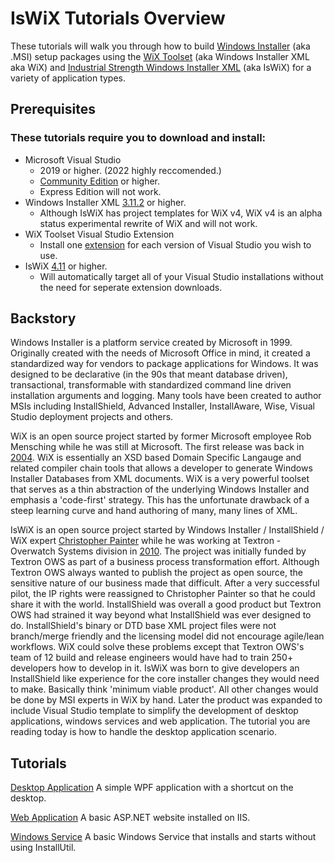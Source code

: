# IsWiX Tutorials Overview

These tutorials will walk you through how to build [Windows Installer](https://msdn.microsoft.com/en-us/library/windows/desktop/cc185688(v=vs.85).aspx) (aka .MSI) setup packages using the [WiX Toolset](http://wixtoolset.org/) (aka Windows Installer XML aka WiX) and [Industrial Strength Windows Installer XML](http://iswix.com/projects/) (aka IsWiX) for a variety of application types.

## Prerequisites

### These tutorials require you to download and install:

* Microsoft Visual Studio
   * 2019 or higher. (2022 highly reccomended.)
   * [Community Edition](https://www.visualstudio.com/vs/community/) or higher. 
   * Express Edition will not work.
* Windows Installer XML [3.11.2](http://wixtoolset.org/releases/)  or higher. 
   * Although IsWiX has project templates for WiX v4, WiX v4 is an alpha status experimental rewrite of WiX and will not work.
* WiX Toolset Visual Studio Extension
   * Install one [extension](http://wixtoolset.org/releases/) for each version of Visual Studio you wish to use. 
* IsWiX [4.11](https://github.com/iswix-llc/iswix/releases) or higher.
   * Will automatically target all of your Visual Studio installations without the need for seperate extension downloads.

## Backstory

Windows Installer is a platform service created by Microsoft in 1999. Originally created with the needs of Microsoft Office in mind, it created a standardized way for vendors to package applications for Windows.  It was designed to be declarative (in the 90s that meant database driven), transactional, transformable with standardized command line driven installation arguments and logging.  Many tools have been created to author MSIs including InstallShield, Advanced Installer, InstallAware, Wise, Visual Studio deployment projects and others.

WiX is an open source project started by former Microsoft employee Rob Mensching while he was still at Microsoft. The first release was back in [2004](http://robmensching.com/blog/posts/2004/4/5/windows-installer-xml-wix-toolset-has-released-as-open-source-on-sourceforge.net/). WiX is essentially an XSD based Domain Specific Langauge and related compiler chain tools that allows a developer to generate Windows Installer Databases from XML documents.  WiX is a very powerful toolset that serves as a thin abstraction of the underlying Windows Installer and emphasis a 'code-first' strategy.  This has the unfortunate drawback of a steep learning curve and hand authoring of many, many lines of XML.

IsWiX is an open source project started by Windows Installer / InstallShield / WiX expert [Christopher Painter](http://iswix.com/) while he was working at Textron - Overwatch Systems division in [2010](http://blog.deploymentengineering.com/2010/05/introducing-iswix.html).  The project was initially funded by Textron OWS as part of a business process transformation effort. Although Textron OWS always wanted to publish the project as open source, the sensitive nature of our business made that difficult. After a very successful pilot, the IP rights were reassigned to Christopher Painter so that he could share it with the world.  InstallShield was overall a good product but Textron OWS had strained it way beyond what InstallShield was ever designed to do.  InstallShield's binary or DTD base XML project files were not branch/merge friendly and the licensing model did not encourage agile/lean workflows. WiX could solve these problems except that Textron OWS's team of 12 build and release engineers would have had to train 250+ developers how to develop in it.  IsWiX was born to give developers an InstallShield like experience for the core installer changes they would need to make.  Basically think 'minimum viable product'.  All other changes would be done by MSI experts in WiX by hand.  Later the product was expanded to include Visual Studio template to simplify the development of  desktop applications, windows services and web application.  The tutorial you are reading today is how to handle the desktop application scenario.

## Tutorials

[Desktop Application](https://github.com/iswix-llc/iswix-tutorials/tree/master/desktop-application) A simple WPF application with a shortcut on the desktop.

[Web Application](https://github.com/iswix-llc/iswix-tutorials/tree/master/web-application) A basic ASP.NET website installed on IIS.

[Windows Service](https://github.com/iswix-llc/iswix-tutorials/tree/master/windows-service) A basic Windows Service that installs and starts without using InstallUtil.
